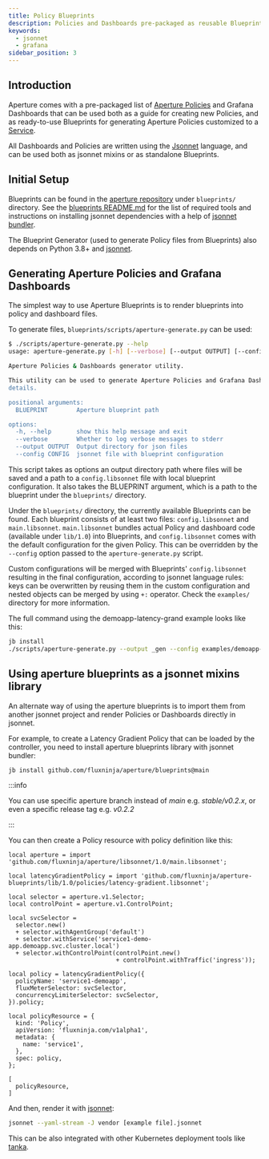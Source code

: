 ```yaml
---
title: Policy Blueprints
description: Policies and Dashboards pre-packaged as reusable Blueprints
keywords:
  - jsonnet
  - grafana
sidebar_position: 3
---
```


## Introduction

Aperture comes with a pre-packaged list of [Aperture Policies][policies] and Grafana Dashboards that
can be used both as a guide for creating new Policies, and as ready-to-use
Blueprints for generating Aperture Policies customized to a [Service][service].

All Dashboards and Policies are written using the [Jsonnet][jsonnet-lang]
language, and can be used both as jsonnet mixins or as standalone Blueprints.

[jsonnet-lang]: https://jsonnet.org

## Initial Setup

Blueprints can be found in the [aperture repository][aperture-repo] under `blueprints/`
directory. See the [blueprints README.md][blueprints-readme] for the list of required
tools and instructions on installing jsonnet dependencies with a help of
[jsonnet bundler][jb].

The Blueprint Generator (used to generate Policy files from Blueprints) also
depends on Python 3.8+ and [jsonnet][go-jsonnet].

[aperture-repo]: https://github.com/fluxninja/aperture/
[blueprints-readme]: https://github.com/fluxninja/aperture/blob/main/blueprints/README.md
[jb]: https://github.com/jsonnet-bundler/jsonnet-bundler
[go-jsonnet]: https://github.com/google/go-jsonnet

## Generating Aperture Policies and Grafana Dashboards

The simplest way to use Aperture Blueprints is to render blueprints into
policy and dashboard files.

To generate files, `blueprints/scripts/aperture-generate.py` can be used:

```sh
$ ./scripts/aperture-generate.py --help
usage: aperture-generate.py [-h] [--verbose] [--output OUTPUT] [--config CONFIG] BLUEPRINT

Aperture Policies & Dashboards generator utility.

This utility can be used to generate Aperture Policies and Grafana Dashboards "in-place". Check [aperture-blueprint's README.md][blueprints-readme] for more
details.

positional arguments:
  BLUEPRINT        Aperture blueprint path

options:
  -h, --help       show this help message and exit
  --verbose        Whether to log verbose messages to stderr
  --output OUTPUT  Output directory for json files
  --config CONFIG  jsonnet file with blueprint configuration
```

This script takes as options an output directory path where files will be
saved and a path to a `config.libsonnet` file with local blueprint
configuration. It also takes the BLUEPRINT argument, which is a path to the
blueprint under the `blueprints/` directory.

Under the `blueprints/` directory, the currently available Blueprints can be
found. Each blueprint consists of at least two files: `config.libsonnet` and
`main.libsonnet`. `main.libsonnet` bundles actual Policy and dashboard code
(available under `lib/1.0`) into Blueprints, and `config.libsonnet` comes with
the default configuration for the given Policy. This can be overridden by the
`--config` option passed to the `aperture-generate.py` script.

Custom configurations will be merged with Blueprints' `config.libsonnet`
resulting in the final configuration, according to jsonnet language rules: keys
can be overwritten by reusing them in the custom configuration and nested
objects can be merged by using `+:` operator. Check the `examples/` directory
for more information.

The full command using the demoapp-latency-grand example looks like this:

```sh
jb install
./scripts/aperture-generate.py --output _gen --config examples/demoapp-latency-gradient.jsonnet Blueprints/latency-gradient
```

[blueprints-readme]: https://github.com/fluxninja/aperture/blob/main/blueprints/README.md

## Using aperture blueprints as a jsonnet mixins library

An alternate way of using the aperture blueprints is to import them from another
jsonnet project and render Policies or Dashboards directly in jsonnet.

For example, to create a Latency Gradient Policy that can be loaded by
the controller, you need to install aperture blueprints library with jsonnet bundler:

```sh
jb install github.com/fluxninja/aperture/blueprints@main
```

:::info

You can use specific aperture branch instead of _main_ e.g. _stable/v0.2.x_, or even
a specific release tag e.g. _v0.2.2_

:::

You can then create a Policy resource with policy definition like this:

```jsonnet
local aperture = import 'github.com/fluxninja/aperture/libsonnet/1.0/main.libsonnet';

local latencyGradientPolicy = import 'github.com/fluxninja/aperture-blueprints/lib/1.0/policies/latency-gradient.libsonnet';

local selector = aperture.v1.Selector;
local controlPoint = aperture.v1.ControlPoint;

local svcSelector =
  selector.new()
  + selector.withAgentGroup('default')
  + selector.withService('service1-demo-app.demoapp.svc.cluster.local')
  + selector.withControlPoint(controlPoint.new()
                              + controlPoint.withTraffic('ingress'));

local policy = latencyGradientPolicy({
  policyName: 'service1-demoapp',
  fluxMeterSelector: svcSelector,
  concurrencyLimiterSelector: svcSelector,
}).policy;

local policyResource = {
  kind: 'Policy',
  apiVersion: 'fluxninja.com/v1alpha1',
  metadata: {
    name: 'service1',
  },
  spec: policy,
};

[
  policyResource,
]
```

And then, render it with [jsonnet][jsonnet]:

```sh
jsonnet --yaml-stream -J vendor [example file].jsonnet
```

This can be also integrated with other Kubernetes deployment tools like
[tanka][tk].

[jsonnet]: https://github.com/google/go-jsonnet
[tk]: https://grafana.com/oss/tanka/
[policies]: /concepts/policy/policy.md
[service]: /concepts/service.md
